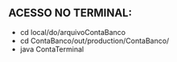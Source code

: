## ACESSO NO TERMINAL:

- cd local/do/arquivoContaBanco
- cd ContaBanco/out/production/ContaBanco/
- java ContaTerminal 
